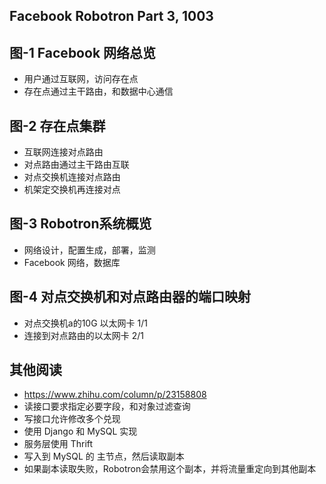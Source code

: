 ## Facebook Robotron Part 3, 1003

## 图-1 Facebook 网络总览
- 用户通过互联网，访问存在点
- 存在点通过主干路由，和数据中心通信
 
## 图-2 存在点集群
- 互联网连接对点路由
- 对点路由通过主干路由互联
- 对点交换机连接对点路由
- 机架定交换机再连接对点

## 图-3 Robotron系统概览
- 网络设计，配置生成，部署，监测
- Facebook 网络，数据库

## 图-4 对点交换机和对点路由器的端口映射
- 对点交换机a的10G 以太网卡 1/1 
- 连接到对点路由的以太网卡 2/1

## 其他阅读
- https://www.zhihu.com/column/p/23158808
- 读接口要求指定必要字段，和对象过滤查询
- 写接口允许修改多个兑现
- 使用 Django 和 MySQL 实现
- 服务层使用 Thrift
- 写入到 MySQL 的 主节点，然后读取副本
- 如果副本读取失败，Robotron会禁用这个副本，并将流量重定向到其他副本
